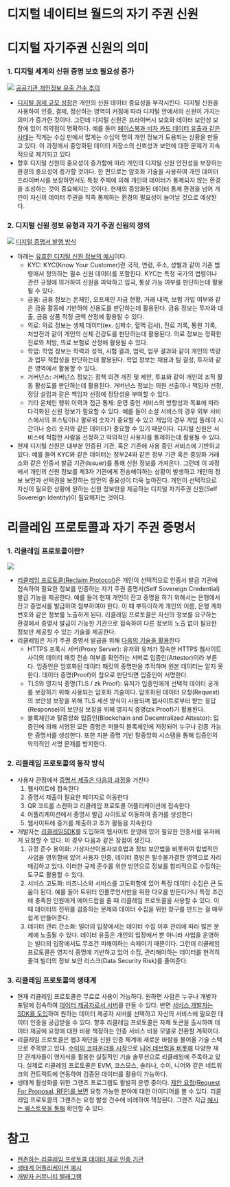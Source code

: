# 디지털 네이티브 월드의 자기 주권 신원

# 디지털 자기주권 신원의 의미

### 1. 디지털 세계의 신원 증명 보호 필요성 증가
<img src= '/images/공공기관 개인정보 유출 건수.png'></img>
[공공기관 개인정보 유출 건수 추이](https://m.yna.co.kr/view/GYH20231015000400044)

- [디지털 경제 규모 성장](https://www.statista.com/statistics/961908/digital-economy-value-add-to-gdp/)은 개인의 신원 데이터 중요성을 부각시킨다. 디지털 신원을 사용하여 인증, 결제, 정산하는 영역이 커짐에 따라 디지털 안에서의 신원이 가지는 의미가 증가한 것이다. 그런데 디지털 신원은 프라이버시 보호와 데이터 보안성 보장에 있어 취약점이 명확하다. 예를 들어 [페이스북과 비자 카드 데이터 유출과 같은 사태](https://en.wikipedia.org/wiki/List_of_data_breaches)는 작게는 수십 만에서 많게는 수십억 명의 개인 정보가 도용되는 상황을 만들고 있다. 이 과정에서 중앙화된 데이터 저장소의 신뢰성과 보안에 대한 문제가 지속적으로 제기되고 있다
- 향후 디지털 신원의 중요성이 증가함에 따라 개인의 디지털 신원 안전성을 보장하는 환경의 중요성이 증가할 것이다. 한 편으로는 암호화 기술을 사용하여 개인 데이터 프라이버시를 보장하면서도 특정 주체에 의해 개인의 데이터가 통제되지 않는 환경을 조성하는 것이 중요해지는 것이다. 현재의 중앙화된 데이터 통제 환경을 넘어 개인이 자신의 데이터 주권을 직족 통제하는 환경의 필요성이 늘어날 것으로 예상된다.

### 2. 디지털 신원 정보 유형과 자기 주권 신원의 정의
<img src= '/images/디지털 증명서 발행 방식.png'></img>
[디지털 증명서 발행 방식](https://www.dock.io/post/self-sovereign-identity)

- 아래는 [유효한 디지털 신원 정보의 예시](https://zkpass.gitbook.io/zkpass/introduction/use-cases)이다.
    - KYC: KYC(Know Your Customer)란 국적, 연령, 주소, 성별과 같이 기존 법령에서 정의하는 필수 신원 데이터를 포함한다. KYC는 특정 국가의 법령이나 관련 규정에 의거하여 신원을 파악하고 입국, 통상 가능 여부를 판단하는데 활용될 수 있다.
    - 금융: 금융 정보는 온체인, 오프체인 자금 현황, 거래 내역, 보험 가입 여부와 같은 금융 활동에 기반하여 신용도를 판단하는데 활용된다. 금융 정보는 투자와 대출, 금융 상품 적정 금액 산정에 활용될 수 있다.
    - 의료: 의료 정보는 생체 데이터(ex. 심박수, 혈액 검사), 진료 기록, 통원 기록, 처방전과 같이 개인의 신체 건강도를 판단하는데 활용된다. 의료 정보는 정확한 진료와 처방, 의료 보험료 산정에 활용될 수 있다.
    - 학업: 학업 정보는 학력과 성적, 시험 결과, 업력, 업무 결과와 같이 개인의 역량과 업무 적합성을 판단하는데 활용된다. 학업 정보는 채용과 팀 결성, 투자와 같은 영역에서 활용할 수 있다.
    - 거버넌스: 거버넌스 정보는 정책 의견 개진 및 제안, 투표와 같이 개인의 조직 활동 활성도를 판단하는데 활용된다. 거버넌스 정보는 의원 선출이나 책임자 선정, 정당 설립과 같은 책임자 선정에 정당성을 부여할 수 있다.
    - 기타 온체인 행위 이력과 접근 통제: 운영 중인 서비스의 방향성과 목표에 따라 다각화된 신원 정보가 필요할 수 있다. 예를 들어 소셜 서비스의 경우 외부 서비스에서의 포스팅이나 팔로워 숫자가 중요할 수 있고 게임의 경우 게임 플레이 시간이나 승리 숫자와 같은 데이터가 중요할 수 있기 때문이다. 디지털 신원은 서비스에 적합한 사람을 선정하고 악의적인 사용자를 통제하는데 활용될 수 있다.
- 현재 디지털 신원은 대부분 인증된 기관, 혹은 기존에 사용 중인 서비스에 기반하고 있다. 예를 들어 KYC와 같은 데이터는 정부24와 같은 정부 기관 혹은 중앙화 거래소와 같은 인증서 발급 기관(Issuer)를 통해 신원 정보를 가져온다. 그런데 이 과정에서 개인의 신원 정보를 제3자 기관에게 전송해야하는 상황이 발생하고 개인의 정보 보안과 선택권을 보장하는 방안의 중요성이 더욱 높아진다. 개인이 선택적으로 자신이 필요한 상황에 원하는 신원 정보만을 제공하는 디지털 자기주권 신원(Self Sovereign Identity)이 필요해지는 것이다.

# 리클레임 프로토콜과 자기 주권 증명서

### 1. 리클레임 프로토콜이란?
<img src= '/images/reclaim-protocol.gif'></img>

- [리클레임 프로토콜(Reclaim Protocol)](https://www.reclaimprotocol.org/)은 개인이 선택적으로 인증서 발급 기관에 접속하여 필요한 정보를 인증하는 자기 주권 증명서(Self Sovereign Credential) 발급 기능을 제공한다. 예를 들어 현재 개인이 잔고 증명을 하기 위해서는 은행에서 잔고 증명서를 발급하여 첨부하여야 한다. 이 때 부득이하게 개인의 이름, 은행 계좌 번호와 같은 정보를 노출하게 된다. 리클레임 프로토콜은 자신의 정보를 요구하는 환경에서 증명서 발급이 가능한 기관으로 접속하여 다른 정보의 노출 없이 필요한 정보만 제공할 수 있는 기술을 제공한다.
- 리클레임은 자기 주권 증명서 발급을 위해 [다음의 기술을 활용](https://www.reclaimprotocol.org/whitepaper/)한다
    - HTTPS 프록시 서버(Proxy Server): 유저와 유저가 접속한 HTTPS 웹사이트 사이의 데이터 패킷 전송 여부를 확인하는 서버로 입증인(Attestor)이라 부른다. 입증인은 암호화된 데이터 패킷의 증명만을 추적하며 원본 데이터는 알지 못한다. 데이터 증명(Proof)이 참으로 판단되면 입증인이 서명한다.
    - TLS와 영지식 증명(TLS / zk Proof): 유저가 입증인에게 선택적 데이터 공개를 보장하기 위해 사용되는 암호화 기술이다. 암호화된 데이터 요청(Request)의 보안성 보장을 위해 TLS 세션 방식이 사용되며 웹사이트로부터 받는 응답(Response)의 보안성 보장을 위해 영지식 증명(zk Proof)가 활용된다.
    - 블록체인과 탈중앙화 입증인(Blockchain and Decentralized Attestor): 입증인에 의해 서명된 모든 증명은 퍼블릭 블록체인에 저장되어 누구나 검증 가능한 증명서를 생성한다. 또한 지분 증명 기반 탈중앙화 시스템을 통해 입증인의 악의적인 서명 문제를 방지한다.

### 2. 리클레임 프로토콜의 동작 방식

- 사용자 관점에서 [증명서 제출은 다음의 과정](https://docs.reclaimprotocol.org/js)을 거친다
    1. 웹사이트에 접속한다
    2. 증명서 제출이 필요한 페이지로 이동한다
    3. QR 코드를 스캔하고 리클레임 프로토콜 어플리케이션에 접속한다
    4. 어플리케이션에서 증명서 발급 사이트로 이동하여 증거를 생성한다
    5. 웹사이트에 증거를 제출하고 추가 활동을 지속한다
- 개발자는 [리클레임SDK](https://docs.reclaimprotocol.org/js)를 도입하여 웹사이트 운영에 있어 필요한 인증서를 유저에게 요청할 수 있다. 이 경우 다음과 같은 장점이 생긴다.
    1. 규정 준수 용이화: 가상자산이용자보호법과 정보 보안법을 비롯하여 합법적인 사업을 영위함에 있어 사용자 인증, 데이터 증빙은 필수불가결한 영역으로 자리매김하고 있다. 이러한 규제 준수를 위한 방안으로 정보를 합리적으로 수집하는 도구로 활용할 수 있다.
    2. 서비스 고도화: 비즈니스와 서비스를 고도화함에 있어 특정 데이터 수집은 큰 도움이 된다. 예를 들어 트위터 인플루언서만을 위한 다오를 만든다거나 특정 조건에 충족한 인원에게 에어드랍을 줄 때 리클레임 프로토콜을 사용할 수 있다. 이 때 데이터의 진위를 검증하는 문제와 데이터 수집을 위한 창구를 만드는 걸 매우 쉽게 만들어준다.
    3. 데이터 관리 간소화: 빌더의 입장에서는 데이터 수집 이후 관리에 따라 많은 문제에 노출될 수 있다. 데이터 유출은 개인의 입장에서 뿐 아니라 사업을 운영하는 빌더의 입장에서도 무조건 피해야하는 숙제이기 때문이다. 그런데 리클레임 프로토콜은 영지식 증명에 기반하고 있어 수집, 관리해야하는 데이터를 현격히 줄여 빌더의 정보 보안 리스크(Data Security Risk)를 줄여준다.

### 3. 리클레임 프로토콜의 생태계

- 현재 리클레임 프로토콜은 무료로 사용이 가능하다. 원하면 사람은 누구나 개발자 포털에 접속하여 [데이터 제공자로서 서버](https://dev.reclaimprotocol.org/devtoolv2)를 만들 수 있다. 반면 [서비스 개발자는 SDK를 도입](https://docs.reclaimprotocol.org/)하여 원하는 데이터 제공자 서버를 선택하고 자신의 서비스에 필요한 데이터 인증을 공급받을 수 있다. 향후 리클레임 프로토콜은 자체 토큰을 출시하여 데이터 제공에 요청에 대한 비용 책정하는 인증 서비스 비용 모델로 전환할 계획이다.
- 리클레임 프로토콜은 웹3 재단을 신원 인증 체계에 새로운 바람을 불어올 기술 스택으로 주목받고 있다. [수이의 코파운더를 시작](https://twitter.com/reclaimprotocol/status/1790736400587084207)으로 [니어 데브헙을 비롯해](https://twitter.com/NEARDevHub/status/1804069091172397061) 다양한 재단 관계자들이 영지식을 활용한 실질적인 기술 솔루션으로 리클레임에 주목하고 있다. 실제로 리클레임 프로토콜은 EVM, 코스모스, 솔라나, 수이, 니어와 같은 네트워크의 컨트랙트에 연동하여 검증된 데이터를 활용이 가능하다.
- 생태계 활성화를 위한 그랜츠 프로그램도 활발히 운영 중이다. [제안 요청(Request For Proposal, RFP)를 보면](https://blog.reclaimprotocol.org/posts/rfps-mar-24/) 요청 가능한 분야에 대한 아이디어를 볼 수 있다. 리클레임 프로토콜의 그랜츠는 요청 발생 건수에 비례하여 책정된다. 그랜츠 지급 [예시는 퀘스트북을 통해](https://questbook.app/dashboard/?grantId=0x7b9762f7584de695dbd8c8fdb1a8ce77e2bbad3b&chainId=10&role=community&proposalId=66214b0d54fe2892b9159e3b&isRenderingProposalBody=true) 확인할 수 있다.

# 참고

- [현존하는 리클레임 프로토콜 데이터 제공 인증 기관](https://dev.reclaimprotocol.org/explore)
- [생태계 어플리케이션 예시](https://www.reclaimprotocol.org/ecosystem/)
- [개발자 커뮤니티 텔래그램](https://t.me/protocolreclaim)